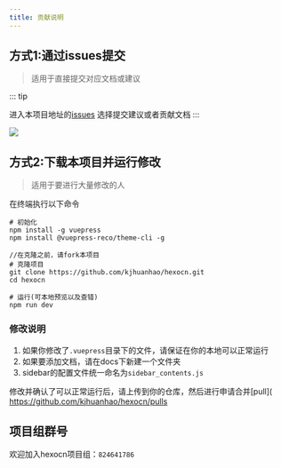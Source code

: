 ```yaml
---
title: 贡献说明
---
```

## 方式1:通过issues提交
> 适用于直接提交对应文档或建议

::: tip

进入本项目地址的[issues](https://github.com/kjhuanhao/hexocn/issues/new/choose)
选择提交建议或者贡献文档
:::


![](https://cdn.jsdelivr.net/gh/mrhuanhao/hexocn/icon/screenshot2020-04-03_16-54-33.png)


## 方式2:下载本项目并运行修改
> 适用于要进行大量修改的人

在终端执行以下命令
```
# 初始化
npm install -g vuepress
npm install @vuepress-reco/theme-cli -g

//在克隆之前，请fork本项目
# 克隆项目
git clone https://github.com/kjhuanhao/hexocn.git
cd hexocn

# 运行(可本地预览以及查错)
npm run dev
```

### 修改说明
1. 如果你修改了`.vuepress`目录下的文件，请保证在你的本地可以正常运行  
2. 如果要添加文档，请在docs下新建一个文件夹
3. sidebar的配置文件统一命名为`sidebar_contents.js`

修改并确认了可以正常运行后，请上传到你的仓库，然后进行申请合并[pull]( https://github.com/kjhuanhao/hexocn/pulls

## 项目组群号
欢迎加入hexocn项目组：`824641786`